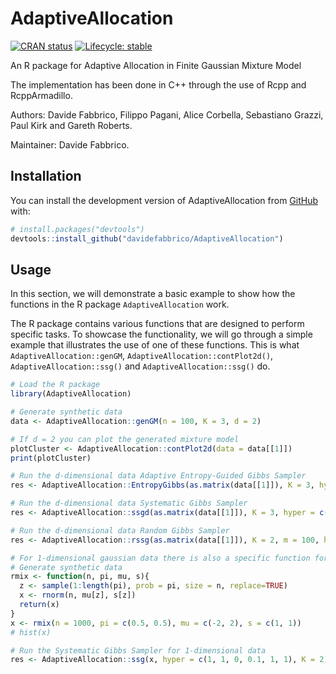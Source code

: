 <!-- README.md is generated from README.Rmd. Please edit that file -->

# AdaptiveAllocation

<!-- badges: start -->

[![CRAN
status](https://img.shields.io/cran/v/invent)](https://CRAN.R-project.org/package=invent)
[![Lifecycle:
stable](https://img.shields.io/badge/lifecycle-stable-brightgreen.svg)](https://lifecycle.r-lib.org/articles/stages.html#stable)
<!-- badges: end -->

An R package for Adaptive Allocation in Finite Gaussian Mixture Model

The implementation has been done in C++ through the use of Rcpp and
RcppArmadillo.

Authors: Davide Fabbrico, Filippo Pagani, Alice Corbella, Sebastiano Grazzi, Paul Kirk and Gareth Roberts.

Maintainer: Davide Fabbrico.

## Installation

You can install the development version of AdaptiveAllocation from
[GitHub](https://github.com/) with:

``` r
# install.packages("devtools")
devtools::install_github("davidefabbrico/AdaptiveAllocation")
```

## Usage

In this section, we will demonstrate a basic example to show how the
functions in the R package `AdaptiveAllocation` work.

The R package contains various functions that are designed to perform
specific tasks. To showcase the functionality, we will go through a
simple example that illustrates the use of one of these functions. This
is what `AdaptiveAllocation::genGM`, `AdaptiveAllocation::contPlot2d()`, 
`AdaptiveAllocation::ssg()` and  `AdaptiveAllocation::ssg()` do.

``` r
# Load the R package
library(AdaptiveAllocation)

# Generate synthetic data
data <- AdaptiveAllocation::genGM(n = 100, K = 3, d = 2)

# If d = 2 you can plot the generated mixture model
plotCluster <- AdaptiveAllocation::contPlot2d(data = data[[1]])
print(plotCluster)

# Run the d-dimensional data Adaptive Entropy-Guided Gibbs Sampler 
res <- AdaptiveAllocation::EntropyGibbs(as.matrix(data[[1]]), K = 3, hyper = c(1, 1, 0, 20, 1, 1))

# Run the d-dimensional data Systematic Gibbs Sampler 
res <- AdaptiveAllocation::ssgd(as.matrix(data[[1]]), K = 3, hyper = c(1, 1, 0, 20, 1, 1))

# Run the d-dimensional data Random Gibbs Sampler 
res <- AdaptiveAllocation::rssg(as.matrix(data[[1]]), K = 2, m = 100, hyper = c(1, 1, 0, 20, 1, 1))

# For 1-dimensional gaussian data there is also a specific function for the systematic gibbs sampler
# Generate synthetic data
rmix <- function(n, pi, mu, s){
  z <- sample(1:length(pi), prob = pi, size = n, replace=TRUE)
  x <- rnorm(n, mu[z], s[z])
  return(x)
}
x <- rmix(n = 1000, pi = c(0.5, 0.5), mu = c(-2, 2), s = c(1, 1))
# hist(x)

# Run the Systematic Gibbs Sampler for 1-dimensional data
res <- AdaptiveAllocation::ssg(x, hyper = c(1, 1, 0, 0.1, 1, 1), K = 2)
                                



